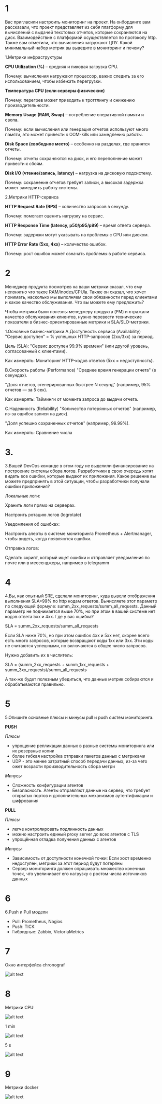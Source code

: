 # 1
Вас пригласили настроить мониторинг на проект. На онбординге вам рассказали, что проект представляет из себя 
платформу для вычислений с выдачей текстовых отчетов, которые сохраняются на диск. Взаимодействие с платформой 
осуществляется по протоколу http. Также вам отметили, что вычисления загружают ЦПУ. Какой минимальный набор метрик вы
выведите в мониторинг и почему?

1.Метрики инфраструктуры

**CPU Utilization (%)** – средняя и пиковая загрузка CPU.

Почему: вычисления нагружают процессор, важно следить за его использованием, чтобы избежать перегрузки.

**Температура CPU (если серверы физические)**

Почему: перегрев может приводить к троттлингу и снижению производительности.

**Memory Usage (RAM, Swap)** – потребление оперативной памяти и свопа.

Почему: если вычисления или генерация отчетов используют много памяти, это может привести к OOM-kills или замедлению работы.

**Disk Space (свободное место)** – особенно на разделах, где хранятся отчеты.

Почему: отчеты сохраняются на диск, и его переполнение может привести к сбоям.

**Disk I/O (чтение/запись, latency)** – нагрузка на дисковую подсистему.

Почему: сохранение отчетов требует записи, а высокая задержка может замедлить работу системы.

2.Метрики HTTP-сервиса

**HTTP Request Rate (RPS)** – количество запросов в секунду.

Почему: помогает оценить нагрузку на сервис.

**HTTP Response Time (latency, p50/p95/p99)** – время ответа сервера.

Почему: задержки могут указывать на проблемы с CPU или диском.

**HTTP Error Rate (5xx, 4xx)** – количество ошибок.

Почему: рост ошибок может означать проблемы в работе сервиса.

# 2
Менеджер продукта посмотрев на ваши метрики сказал, что ему непонятно что такое RAM/inodes/CPUla. Также он сказал, 
что хочет понимать, насколько мы выполняем свои обязанности перед клиентами и какое качество обслуживания. Что вы 
можете ему предложить?

Чтобы метрики были полезны менеджеру продукта (PM) и отражали качество обслуживания клиентов, нужно перевести технические показатели в бизнес-ориентированные метрики и SLA/SLO-метрики.

1.Основные бизнес-метрики
A.Доступность сервиса (Availability)
"Сервис доступен" = % успешных HTTP-запросов (2xx/3xx) за период.

Цель (SLA): "Сервис доступен 99.9% времени" (или другой уровень, согласованный с клиентами).

Как измерять: Мониторинг HTTP-кодов ответов (5xx = недоступность).

B.Скорость работы (Performance)
"Среднее время генерации отчета" (в секундах).

"Доля отчетов, сгенерированных быстрее N секунд" (например, 95% отчетов — за 5 сек).

Как измерять: Тайминги от момента запроса до выдачи отчета.

C.Надежность (Reliability)
"Количество потерянных отчетов" (например, из-за ошибок записи на диск).

"Доля успешно сохраненных отчетов" (например, 99.99%).

Как измерять: Сравнение числа


# 3. 
3.Вашей DevOps команде в этом году не выделили финансирование на построение системы сбора логов. Разработчики в свою 
очередь хотят видеть все ошибки, которые выдают их приложения. Какое решение вы можете предпринять в этой ситуации, 
чтобы разработчики получали ошибки приложения?

Локальные логи:

Хранить логи прямо на серверах.

Настроить ротацию логов (logrotate)

Уведомления об ошибках:

Настроить алерты в системе мониторинга Prometheus + Alertmanager, чтобы видеть, когда появляются ошибки.

Отправка логов:

Сделать скрипт, который ищет ошибки и отправляет уведомления по почте или в мессенджеры, например в telegramm

# 4
4.Вы, как опытный SRE, сделали мониторинг, куда вывели отображения выполнения SLA=99% по http кодам ответов. 
Вычисляете этот параметр по следующей формуле: summ_2xx_requests/summ_all_requests. Данный параметр не поднимается выше 
70%, но при этом в вашей системе нет кодов ответа 5xx и 4xx. Где у вас ошибка?

SLA = summ_2xx_requests/summ_all_requests

Если SLA ниже 70%, но при этом ошибок 4xx и 5xx нет, скорее всего есть много запросов, которые возвращают коды 1xx или 3xx. Эти коды не считаются успешными, но включаются в общее число запросов.

Нужно добавить их в числитель:

SLA = (summ_2xx_requests + summ_1xx_requests + summ_3xx_requests)/summ_all_requests

А так-же будет полезным убедиться, что данные метрик собираются и обрабатываются правильно.

# 5
5.Опишите основные плюсы и минусы pull и push систем мониторинга.

**PUSH**

*Плюсы*
- упрощение репликации данных в разные системы мониторинга или их резервные копии
- более гибкая настройка отправки пакетов данных с метриками
- UDP - это менее затратный способ передачи данных, из-за чего  ожет возрасти производительность сбора метри

*Минусы*
- Сложность конфигурации агентов
- Безопасность. Агенты отправляют данные на сервер, что требует открытых портов и дополнительных механизмов аутентификации и шифрования

**PULL**

*Плюсы*
- легче контролировать подлинность данных
- можно настроить единый proxy server до всех агентов с TLS
- упрощённая отладка получения данных с агентов

*Минусы*
- Зависимость от доступности конечной точки:
Если хост временно недоступен, метрики за этот период будут потеряны
- Сервер мониторинга должен опрашивать множество конечных точек, что увеличивает его нагрузку с ростом числа источников данных

# 6
6.Push и Pull модели
- Pull: Prometheus, Nagios
- Push: TICK
- Гибридные: Zabbix, VictoriaMetrics

# 7
Окно интерфейса chronograf

![alt text](img/image1.png)

# 8
Метрики CPU

![alt text](img/image2.png)

1 min

![alt text](img/image3.png)

5 s

![alt text](img/image4.png)

# 9
Метрики docker

![alt text](img/image5.png)
